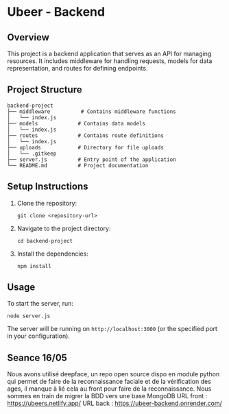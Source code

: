 # Ubeer - Backend

## Overview
This project is a backend application that serves as an API for managing resources. It includes middleware for handling requests, models for data representation, and routes for defining endpoints.

## Project Structure
```
backend-project
├── middleware          # Contains middleware functions
│   └── index.js
├── models             # Contains data models
│   └── index.js
├── routes             # Contains route definitions
│   └── index.js
├── uploads            # Directory for file uploads
│   └── .gitkeep
├── server.js          # Entry point of the application
└── README.md          # Project documentation
```

## Setup Instructions
1. Clone the repository:
   ```
   git clone <repository-url>
   ```
2. Navigate to the project directory:
   ```
   cd backend-project
   ```
3. Install the dependencies:
   ```
   npm install
   ```

## Usage
To start the server, run:
```
node server.js
```

The server will be running on `http://localhost:3000` (or the specified port in your configuration).

## Seance 16/05
Nous avons utilisé deepface, un repo open source dispo en module python qui permet de faire de la reconnaissance faciale et de la vérification des ages, il manque à lié cela au front pour faire de la reconnaissance.
Nous sommes en train de migrer la BDD vers une base MongoDB 
URL front : https://ubeers.netlify.app/
URL back : https://ubeer-backend.onrender.com/

